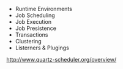 * Runtime Environments
* Job Scheduling
* Job Execution
* Job Presistence
* Transactions
* Clustering
* Listerners & Plugings

http://www.quartz-scheduler.org/overview/
